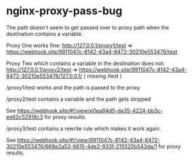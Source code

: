 # nginx-proxy-pass-bug

The path doesn't seem to get passed over to proxy path when the destination contains a variable.

Proxy One works fine:
http://127.0.0.1/proxy1/test => https://webhook.site/9911047c-8142-43a4-8472-30210e553476/test

Proxy Two which contains a variable in the destination does not:
http://127.0.0.1/proxy2/test => https://webhook.site/9911047c-8142-43a4-8472-30210e553476/127.0.0.1/  ( missing /test )

/proxy1/test works and the path is passed to the proxy

/proxy2/test contains a variable and the path gets stripped

See https://webhook.site/#!/view/e0ea94d5-da35-4224-bb3c-ee62c52918c3 for proxy results.

/proxy3/test contains a rewrite rule which makes it work again.

See https://webhook.site/#!/view/9911047c-8142-43a4-8472-30210e553476/668e2a53-6815-4de2-933f-215520b543da/1 for proxy results.

